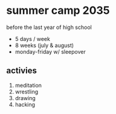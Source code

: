 # summer camp 2035

before the last year of high school

- 5 days / week
- 8 weeks (july & august)
- monday-friday w/ sleepover

## activies

1. meditation
2. wrestling
3. drawing
4. hacking
